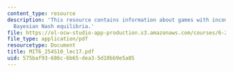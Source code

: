 ```yaml
---
content_type: resource
description: 'This resource contains information about games with incomplete information:
  Bayesian Nash equilibria.'
file: https://ol-ocw-studio-app-production.s3.amazonaws.com/courses/6-254-game-theory-with-engineering-applications-spring-2010/575baf93686c6b65dea35d10bb9e5a85_MIT6_254S10_lec17.pdf
file_type: application/pdf
resourcetype: Document
title: MIT6_254S10_lec17.pdf
uid: 575baf93-686c-6b65-dea3-5d10bb9e5a85
---
```

